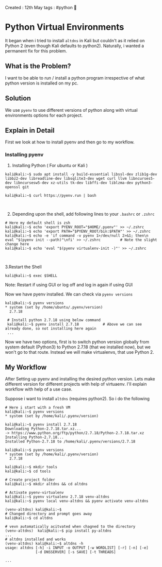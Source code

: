 Created : 12th May
tags : #python 🐍 

# Python Virtual Environments
It began when i tried to install `altdns`  in Kali but couldn't as it relied on Python 2 (even though Kali defaults to python2). Naturally, i wanted a permanent fix for this problem. 

## What is the Problem?
I want to be able to run / install a python program irrespective of what python version is installed on my pc. 

## Solution
We use `pyenv` to use different versions of python along with virtual environments options for each project. 

## Explain in Detail
First we look at how to install pyenv and then go to my workflow.

### Installing pyenv
1. Installing Python ( For ubuntu or Kali )

```shell
kali@kali:~$ sudo apt install -y build-essential libssl-dev zlib1g-dev libbz2-dev libreadline-dev libsqlite3-dev wget curl llvm libncurses5-dev libncursesw5-dev xz-utils tk-dev libffi-dev liblzma-dev python3-openssl git

kali@kali:~$ curl https://pyenv.run | bash
```
<br/>

2. Depending upon the shell, add following lines to your `.bashrc` or `.zshrc`

```shell
# Here my default shell is zsh
kali@kali:~$ echo 'export PYENV_ROOT="$HOME/.pyenv"' >> ~/.zshrc 
kali@kali:~$ echo 'export PATH="$PYENV_ROOT/bin:$PATH"' >> ~/.zshrc 
kali@kali:~$ echo -e 'if command -v pyenv 1>/dev/null 2>&1; then\n eval "$(pyenv init --path)"\nfi' >> ~/.zshrc         # Note the slight change here
kali@kali:~$ echo 'eval "$(pyenv virtualenv-init -)"' >> ~/.zshrc
```
<br/>

3.Restart the Shell

```shell
kali@kali:~$ exec $SHELL
```
Note: Restart if using GUI or log off and log in again if using GUI
<br/>

Now we have pyenv installed. We can check via `pyenv versions`

```shell
kali@kali:~$ pyenv versions
* system (set by /home/ubuntu/.pyenv/version)
  2.7.18
  
 # Install python 2.7.18 using below command
 kali@kali:~$ pyenv install 2.7.18           # Above we can see already done, so not installing here again
 ...
```

Now we have two options, first is to switch python version globally from system default (Python3) to Python 2.7.18 (that we installed now), but we won't go to that route.
Instead we will make virtualenvs, that use Python 2. 

## My Workflow
After Setting up pyenv and installing the desired python version. Lets make different version for different projects with help of virtuaenv.
I'll explain workflow with help of a use case. 

Suppose i want to install `altdns` (requires python2). So i do the following

```shell
# Here i start with a fresh VM
kali@kali:~$ pyenv versions
* system (set by /home/kali/.pyenv/version)

kali@kali:~$ pyenv install 2.7.18 
Downloading Python-2.7.18.tar.xz...
-> https://www.python.org/ftp/python/2.7.18/Python-2.7.18.tar.xz
Installing Python-2.7.18...
Installed Python-2.7.18 to /home/kali/.pyenv/versions/2.7.18

kali@kali:~$ pyenv versions
* system (set by /home/kali/.pyenv/version)
  2.7.18

kali@kali:~$ mkdir tools                             
kali@kali:~$ cd tools

# Create project folder
kali@kali:~$ mkdir altdns && cd altdns

# Activate pyenv-virtualenv
kali@kali:~$ pyenv virtualenv 2.7.18 venv-altdns
kali@kali:~$ pyenv local venv-altdns && pyenv activate venv-altdns

(venv-altdns) kali@kali:~$       
# Changed directory and prompt goes away
kali@kali:~$ cd altdns 

# vevn automatically acitvated when chagned to the directory
(venv-altdns)  kali@kali:~$ pip install py-altdns  
...
# altdns installed and works
(venv-altdns) kali@kali:~$ altdns -h            
usage: altdns [-h] -i INPUT -o OUTPUT [-w WORDLIST] [-r] [-n] [-e]
              [-d DNSSERVER] [-s SAVE] [-t THREADS]

...
```

